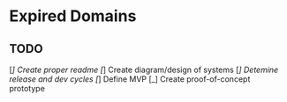 # Expired Domains

## TODO 
[_] Create proper readme
[_] Create diagram/design of systems 
[_] Detemine release and dev cycles
[_] Define MVP 
[_] Create proof-of-concept prototype
